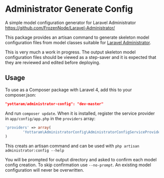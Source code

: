 Administrator Generate Config
=============================

A simple model configuration generator for Laravel Administrator https://github.com/FrozenNode/Laravel-Administrator/ 

This package provides an artisan command to generate skeleton model configuration files from model classes suitable for [Laravel Administrator](http://administrator.frozennode.com/).  

This is very much a work in progress.  The output skeleton model configuration files should be viewed as a step-saver and it is expected that they are reviewed and edited before deploying.

## Usage

To use as a Composer package with Laravel 4, add this to your composer.json:

```json
"yottaram/administrator-config": "dev-master"
```

And run `composer update`.  When it is installed, register the service provider in `app/config/app.php` in the `providers` array:

```php
'providers' => array(
        'Yottaram\AdministratorConfig\AdministratorConfigServiceProvider',
)        
```

This creats an artisan command and can be used with `php artisan administrator:config --help`

You will be prompted for output directory and asked to confirm each model config creation.  To skip confirmation use `--no-prompt`.  An existing model configuration will never be overwritten.
